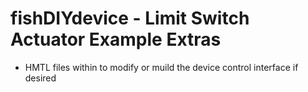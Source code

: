 # fishDIYdevice - Limit Switch Actuator Example Extras
* HMTL files within to modify or muild the device control interface if desired
